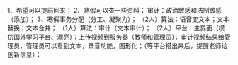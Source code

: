 1、希望可以提前回来；
2、寒假可以查一些资料；
审计：政治敏感和法制敏感（添加）；
3、寒假事务分配（分工、凝聚力）；
（2人）算法：语音变文本；文本替换；文本合并；
（1人）算法：审计（文本审计）；
（2人）平台：主界面（模仿国外学习平台、漂亮）；上传视频到服务器（教师和管理员），审计视频结果给管理员，管理员可以看到文本，录音功能，图形化；（等平台搭出来后，提醒老师给创新信息）；